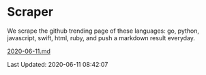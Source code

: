 # Scraper

We scrape the github trending page of these languages: go, python, javascript, swift, html, ruby, and push a markdown result everyday.

[2020-06-11.md](https://github.com/henson/Scraper/blob/master/2020-06-11.md)

Last Updated: 2020-06-11 08:42:07
